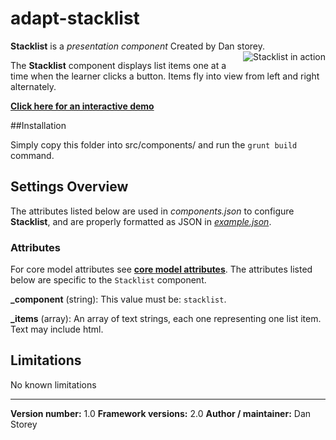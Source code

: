# adapt-stacklist

**Stacklist** is a *presentation component* Created by Dan storey.
<img align="right" src="https://raw.githubusercontent.com/danielstorey/assets/master/stacklist-demo.png" alt="Stacklist in action">

The **Stacklist** component displays list items one at a time when the learner clicks a button. Items fly into view from left and right alternately.

[**Click here for an interactive demo**](https://danielstorey.github.io/adapt-demo-course/#/id/co-main)

##Installation

Simply copy this folder into src/components/ and run the `grunt build` command.

## Settings Overview

The attributes listed below are used in *components.json* to configure **Stacklist**, and are properly formatted as JSON in [*example.json*](https://github.com/danielstorey/adapt-stacklist/example.json).

### Attributes

For core model attributes see [**core model attributes**](https://github.com/adaptlearning/adapt_framework/wiki/Core-model-attributes). The attributes listed below are specific to the `Stacklist` component.

**_component** (string): This value must be: `stacklist`.

**_items** (array): An array of text strings, each one representing one list item. Text may include html.

## Limitations

No known limitations

----------------------------
**Version number:**  1.0
**Framework versions:**  2.0
**Author / maintainer:** Dan Storey
